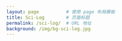```yaml
---
layout: page          # 使用 page 布局模板
title: Sci-Log        # 页面标题
permalink: /sci-log/  # URL 地址
background: /img/bg-sci-log.jpg
---
```

<!-- ✅ 设置分类变量供 JavaScript 使用 -->
<script>
window.currentCategory = 'Sci-Log';
</script>
